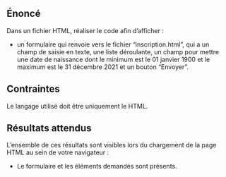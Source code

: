 ## Énoncé

Dans un fichier HTML, réaliser le code afin d’afficher :

- un formulaire qui renvoie vers le fichier “inscription.html”, qui a un champ de saisie en texte, une liste déroulante, un champ pour mettre une date de naissance dont le minimum est le 01 janvier 1900 et le maximum est le 31 décembre 2021 et un bouton “Envoyer”.

## Contraintes

Le langage utilisé doit être uniquement le HTML.

## Résultats attendus

L’ensemble de ces résultats sont visibles lors du chargement de la page HTML au sein de votre navigateur :

- Le formulaire et les éléments demandés sont présents.